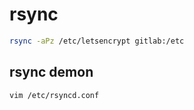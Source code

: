 # rsync

```bash
rsync -aPz /etc/letsencrypt gitlab:/etc
```

## rsync demon

```bash
vim /etc/rsyncd.conf

```
